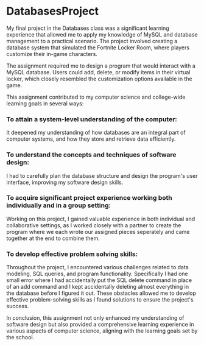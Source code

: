 # DatabasesProject
My final project in the Databases class was a significant learning experience that allowed me to apply my knowledge of MySQL and database management to a practical scenario. 
The project involved creating a database system that simulated the Fortnite Locker Room, where players customize their in-game characters.

The assignment required me to design a program that would interact with a MySQL database. 
Users could add, delete, or modify items in their virtual locker, which closely resembled the customization options available in the game.

This assignment contributed to my computer science and college-wide learning goals in several ways:

### To attain a system-level understanding of the computer: 
It deepened my understanding of how databases are an integral part of computer systems, and how they store and retrieve data efficiently.

### To understand the concepts and techniques of software design: 
I had to carefully plan the database structure and design the program's user interface, improving my software design skills.

### To acquire significant project experience working both individually and in a group setting:
Working on this project, I gained valuable experience in both individual and collaborative settings, 
as I worked closely with a partner to create the program where we each wrote our assigned pieces seperately and came together at the end to combine them.

### To develop effective problem solving skills:
Throughout the project, I encountered various challenges related to data modeling, SQL queries, and program functionality. 
Specifically I had one small error where I had accidentally put the SQL delete command in place of an add command
and I kept accidentally deleting almost everything in the database before I figured it out.
These obstacles allowed me to develop effective problem-solving skills as I found solutions to ensure the project's success.

In conclusion, this assignment not only enhanced my understanding of software design but also provided a comprehensive 
learning experience in various aspects of computer science, aligning with the learning goals set by the school.
